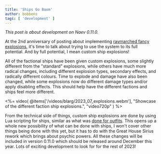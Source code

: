 ```yaml
---
title: 'Ships Go Boom'
author: bobbens
tags: [ 'development' ]
---
```


*This post is about development on Naev 0.11.0.*

At the 2nd anniversary of posting about implementing [raymarched fancy explosions](<%= @items['/blarg/2021-07-18_future_goes_boom.md'].path %>),
it's time to talk about trying to use the system to its full potential. And by
full potential, I mean custom ship explosions!

All of the factional ships have been given custom explosions, some slightly
different from the "standard" explosions, while others have much more radical
changes, including different explosion types, secondary effects, and radically
different colours. Time to explode and damage have also been changed, while
some explosions now do different damage types and/or apply disabling effects.
This should help have the different factions and ships feel more different.

<%= video( @items['/videos/blarg/2023_07_explosions.webm'], "Showcase of the different faction ship explosions.", "video720p" ) %>

From the technical side of things, custom ship explosions are done by using Lua
scripting for ships, similar as what was [done for outfits](<%= @items['/blarg/2021-06-06_lua_outfits.md'].path %>). This opens up a whole new
possibility of what can be done with ships, I won't cover other things being
done with this yet, but it has to do with the Great House Sirius rework which
brings about psychic powers. All these changes will be included in version
0.11.0 which should be released around December this year. Lots of exciting
development to look for for the rest of 2023!

